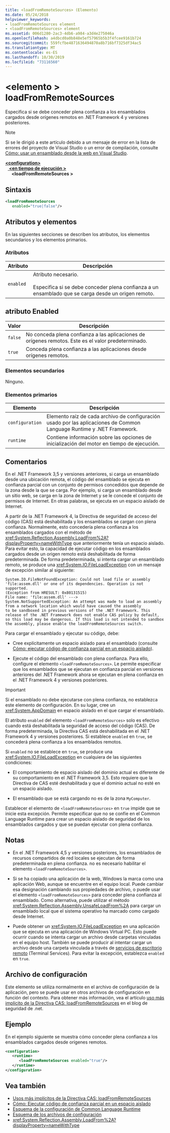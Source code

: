 ```yaml
---
title: <loadFromRemoteSources> (Elemento)
ms.date: 05/24/2018
helpviewer_keywords:
- loadFromRemoteSources element
- <loadFromRemoteSources> element
ms.assetid: 006d1280-2ac3-4db6-a984-a3d4e275046a
ms.openlocfilehash: a4dbcd0a0b848e5ef57965b5b3f4fcee9161b724
ms.sourcegitcommit: 559fcfbe4871636494870a8b716bf7325df34ac5
ms.translationtype: MT
ms.contentlocale: es-ES
ms.lasthandoff: 10/30/2019
ms.locfileid: "73116560"
---
```

# <a name="loadfromremotesources-element"></a>\<elemento > loadFromRemoteSources
Especifica si se debe conceder plena confianza a los ensamblados cargados desde orígenes remotos en .NET Framework 4 y versiones posteriores.
  
> [!NOTE]
> Si se le dirigió a este artículo debido a un mensaje de error en la lista de errores del proyecto de Visual Studio o un error de compilación, consulte [Cómo: usar un ensamblado desde la web en Visual Studio](https://docs.microsoft.com/previous-versions/visualstudio/visual-studio-2010/ee890038(v=vs.100)).  
  
[ **\<configuration>** ](../configuration-element.md)\
&nbsp;&nbsp;[ **\<en tiempo de ejecución >** ](runtime-element.md)\
&nbsp;&nbsp;&nbsp;&nbsp; **\<loadFromRemoteSources >**  
  
## <a name="syntax"></a>Sintaxis  
  
```xml  
<loadFromRemoteSources    
   enabled="true|false"/>  
```  
  
## <a name="attributes-and-elements"></a>Atributos y elementos
 En las siguientes secciones se describen los atributos, los elementos secundarios y los elementos primarios.  
  
### <a name="attributes"></a>Atributos  
  
|Atributo|Descripción|  
|---------------|-----------------|  
|`enabled`|Atributo necesario.<br /><br /> Especifica si se debe conceder plena confianza a un ensamblado que se carga desde un origen remoto.|  
  
## <a name="enabled-attribute"></a>atributo Enabled  
  
|Valor|Descripción|  
|-----------|-----------------|  
|`false`|No conceda plena confianza a las aplicaciones de orígenes remotos. Este es el valor predeterminado.|  
|`true`|Conceda plena confianza a las aplicaciones desde orígenes remotos.|  
  
### <a name="child-elements"></a>Elementos secundarios  
 Ninguno.  
  
### <a name="parent-elements"></a>Elementos primarios  
  
|Elemento|Descripción|  
|-------------|-----------------|  
|`configuration`|Elemento raíz de cada archivo de configuración usado por las aplicaciones de Common Language Runtime y .NET Framework.|  
|`runtime`|Contiene información sobre las opciones de inicialización del motor en tiempo de ejecución.|  
  
## <a name="remarks"></a>Comentarios

En el .NET Framework 3,5 y versiones anteriores, si carga un ensamblado desde una ubicación remota, el código del ensamblado se ejecuta en confianza parcial con un conjunto de permisos concedidos que depende de la zona desde la que se carga. Por ejemplo, si carga un ensamblado desde un sitio web, se carga en la zona de Internet y se le concede el conjunto de permisos de Internet. En otras palabras, se ejecuta en un espacio aislado de Internet.

A partir de la .NET Framework 4, la Directiva de seguridad de acceso del código (CAS) está deshabilitada y los ensamblados se cargan con plena confianza. Normalmente, esto concedería plena confianza a los ensamblados cargados con el método de <xref:System.Reflection.Assembly.LoadFrom%2A?displayProperty=nameWithType> que anteriormente tenía un espacio aislado. Para evitar esto, la capacidad de ejecutar código en los ensamblados cargados desde un origen remoto está deshabilitada de forma predeterminada. De forma predeterminada, si intenta cargar un ensamblado remoto, se produce una <xref:System.IO.FileLoadException> con un mensaje de excepción similar al siguiente:

```text
System.IO.FileNotFoundException: Could not load file or assembly 'file:assem.dll' or one of its dependencies. Operation is not supported. 
(Exception from HRESULT: 0x80131515)
File name: 'file:assem.dll' ---> 
System.NotSupportedException: An attempt was made to load an assembly from a network location which would have caused the assembly 
to be sandboxed in previous versions of the .NET Framework. This release of the .NET Framework does not enable CAS policy by default, 
so this load may be dangerous. If this load is not intended to sandbox the assembly, please enable the loadFromRemoteSources switch. 
```

Para cargar el ensamblado y ejecutar su código, debe:

- Cree explícitamente un espacio aislado para el ensamblado (consulte [Cómo: ejecutar código de confianza parcial en un espacio aislado](../../../misc/how-to-run-partially-trusted-code-in-a-sandbox.md)).

- Ejecute el código del ensamblado con plena confianza. Para ello, configure el elemento `<loadFromRemoteSources>`. Le permite especificar que los ensamblados que se ejecutan en confianza parcial en versiones anteriores del .NET Framework ahora se ejecutan en plena confianza en el .NET Framework 4 y versiones posteriores.

> [!IMPORTANT]
> Si el ensamblado no debe ejecutarse con plena confianza, no establezca este elemento de configuración. En su lugar, cree un <xref:System.AppDomain> en espacio aislado en el que cargar el ensamblado.

El atributo `enabled` del elemento `<loadFromRemoteSources>` solo es efectivo cuando está deshabilitada la seguridad de acceso del código (CAS). De forma predeterminada, la Directiva CAS está deshabilitada en el .NET Framework 4 y versiones posteriores. Si establece `enabled` en `true`, se concederá plena confianza a los ensamblados remotos.

Si `enabled` no se establece en `true`, se produce una <xref:System.IO.FileLoadException> en cualquiera de las siguientes condiciones:

- El comportamiento de espacio aislado del dominio actual es diferente de su comportamiento en el .NET Framework 3,5. Esto requiere que la Directiva de CAS esté deshabilitada y que el dominio actual no esté en un espacio aislado.

- El ensamblado que se está cargando no es de la zona `MyComputer`.

Establecer el elemento de `<loadFromRemoteSources>` en `true` impide que se inicie esta excepción. Permite especificar que no se confíe en el Common Language Runtime para crear un espacio aislado de seguridad de los ensamblados cargados y que se puedan ejecutar con plena confianza.

## <a name="notes"></a>Notas

- En el .NET Framework 4,5 y versiones posteriores, los ensamblados de recursos compartidos de red locales se ejecutan de forma predeterminada en plena confianza. no es necesario habilitar el elemento `<loadFromRemoteSources>`.

- Si se ha copiado una aplicación de la web, Windows la marca como una aplicación Web, aunque se encuentre en el equipo local. Puede cambiar esa designación cambiando sus propiedades de archivo, o puede usar el elemento `<loadFromRemoteSources>` para conceder plena confianza al ensamblado. Como alternativa, puede utilizar el método <xref:System.Reflection.Assembly.UnsafeLoadFrom%2A> para cargar un ensamblado local que el sistema operativo ha marcado como cargado desde Internet.

- Puede obtener un <xref:System.IO.FileLoadException> en una aplicación que se ejecuta en una aplicación de Windows Virtual PC. Esto puede ocurrir cuando se intenta cargar un archivo desde carpetas vinculadas en el equipo host. También se puede producir al intentar cargar un archivo desde una carpeta vinculada a través de [servicios de escritorio remoto](https://go.microsoft.com/fwlink/?LinkId=182775) (Terminal Services). Para evitar la excepción, establezca `enabled` en `true`.

## <a name="configuration-file"></a>Archivo de configuración

Este elemento se utiliza normalmente en el archivo de configuración de la aplicación, pero se puede usar en otros archivos de configuración en función del contexto. Para obtener más información, vea el artículo [uso más implícito de la Directiva CAS: loadFromRemoteSources](https://go.microsoft.com/fwlink/p/?LinkId=266839) en el blog de seguridad de .net.  

## <a name="example"></a>Ejemplo

En el ejemplo siguiente se muestra cómo conceder plena confianza a los ensamblados cargados desde orígenes remotos.

```xml
<configuration>  
   <runtime>  
      <loadFromRemoteSources enabled="true"/>  
   </runtime>  
</configuration>  
```

## <a name="see-also"></a>Vea también

- [Usos más implícitos de la Directiva CAS: loadFromRemoteSources](https://go.microsoft.com/fwlink/p/?LinkId=266839)
- [Cómo: Ejecutar código de confianza parcial en un espacio aislado](../../../misc/how-to-run-partially-trusted-code-in-a-sandbox.md)
- [Esquema de la configuración de Common Language Runtime](index.md)
- [Esquema de los archivos de configuración](../index.md)
- <xref:System.Reflection.Assembly.LoadFrom%2A?displayProperty=nameWithType>
